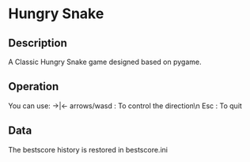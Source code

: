 # Hungry Snake
## Description
A Classic Hungry Snake game designed based on pygame.
## Operation
You can use:
->|<- arrows/wasd : To control the direction\n
Esc : To quit
## Data
The bestscore history is restored in bestscore.ini

